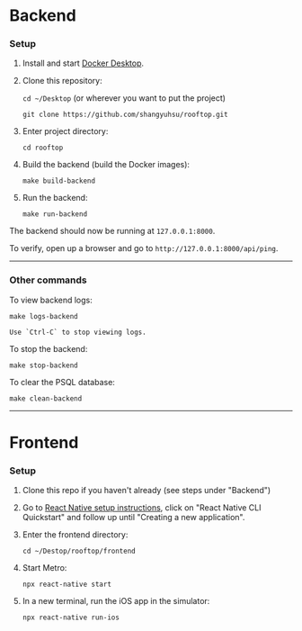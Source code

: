 # Backend

### Setup

1. Install and start [Docker Desktop](https://www.docker.com/products/docker-desktop).

2. Clone this repository:

    `cd ~/Desktop` (or wherever you want to put the project)

    `git clone https://github.com/shangyuhsu/rooftop.git`

3. Enter project directory:

    `cd rooftop`

4. Build the backend (build the Docker images):

    `make build-backend`

5. Run the backend:

    `make run-backend`

The backend should now be running at `127.0.0.1:8000`.

To verify, open up a browser and go to `http://127.0.0.1:8000/api/ping`.

---

### Other commands

To view backend logs:

    make logs-backend

    Use `Ctrl-C` to stop viewing logs.

To stop the backend:

    make stop-backend

To clear the PSQL database:

    make clean-backend

---

# Frontend

### Setup

1. Clone this repo if you haven't already (see steps under "Backend")

2. Go to [React Native setup instructions](https://reactnative.dev/docs/environment-setup), click on "React Native CLI Quickstart" and follow up until "Creating a new application".

3. Enter the frontend directory:

    `cd ~/Destop/rooftop/frontend`

4. Start Metro:

    `npx react-native start`

5. In a new terminal, run the iOS app in the simulator:

    `npx react-native run-ios`

<!-- 3. Install [ngrok](https://ngrok.com/) and follow the instructions for setting up an authtoken.
    - unzip the download and move the `ngrok` file into `usr/local/bin`:

        `mv ~/Downloads/ngrok /usr/local/bin/ngrok`

4. Run a ngrok proxy:

    `ngrok http 8000`

5. Copy the "https://*.ngrok.io" URL and paste it into `BACKEND_ADDR` variable in `~/Destop/rooftop/frontend/settings.js` file. -->
